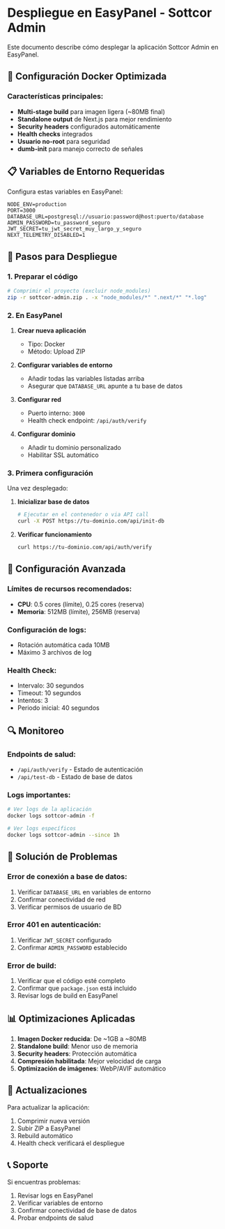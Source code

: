 # Despliegue en EasyPanel - Sottcor Admin

Este documento describe cómo desplegar la aplicación Sottcor Admin en EasyPanel.

## 🐳 Configuración Docker Optimizada

### Características principales:
- **Multi-stage build** para imagen ligera (~80MB final)
- **Standalone output** de Next.js para mejor rendimiento
- **Security headers** configurados automáticamente
- **Health checks** integrados
- **Usuario no-root** para seguridad
- **dumb-init** para manejo correcto de señales

## 📋 Variables de Entorno Requeridas

Configura estas variables en EasyPanel:

```env
NODE_ENV=production
PORT=3000
DATABASE_URL=postgresql://usuario:password@host:puerto/database
ADMIN_PASSWORD=tu_password_seguro
JWT_SECRET=tu_jwt_secret_muy_largo_y_seguro
NEXT_TELEMETRY_DISABLED=1
```

## 🚀 Pasos para Despliegue

### 1. Preparar el código
```bash
# Comprimir el proyecto (excluir node_modules)
zip -r sottcor-admin.zip . -x "node_modules/*" ".next/*" "*.log"
```

### 2. En EasyPanel

1. **Crear nueva aplicación**
   - Tipo: Docker
   - Método: Upload ZIP

2. **Configurar variables de entorno**
   - Añadir todas las variables listadas arriba
   - Asegurar que `DATABASE_URL` apunte a tu base de datos

3. **Configurar red**
   - Puerto interno: `3000`
   - Health check endpoint: `/api/auth/verify`

4. **Configurar dominio**
   - Añadir tu dominio personalizado
   - Habilitar SSL automático

### 3. Primera configuración

Una vez desplegado:

1. **Inicializar base de datos**
   ```bash
   # Ejecutar en el contenedor o via API call
   curl -X POST https://tu-dominio.com/api/init-db
   ```

2. **Verificar funcionamiento**
   ```bash
   curl https://tu-dominio.com/api/auth/verify
   ```

## 🔧 Configuración Avanzada

### Límites de recursos recomendados:
- **CPU**: 0.5 cores (límite), 0.25 cores (reserva)
- **Memoria**: 512MB (límite), 256MB (reserva)

### Configuración de logs:
- Rotación automática cada 10MB
- Máximo 3 archivos de log

### Health Check:
- Intervalo: 30 segundos
- Timeout: 10 segundos
- Intentos: 3
- Periodo inicial: 40 segundos

## 🔍 Monitoreo

### Endpoints de salud:
- `/api/auth/verify` - Estado de autenticación
- `/api/test-db` - Estado de base de datos

### Logs importantes:
```bash
# Ver logs de la aplicación
docker logs sottcor-admin -f

# Ver logs específicos
docker logs sottcor-admin --since 1h
```

## 🐛 Solución de Problemas

### Error de conexión a base de datos:
1. Verificar `DATABASE_URL` en variables de entorno
2. Confirmar conectividad de red
3. Verificar permisos de usuario de BD

### Error 401 en autenticación:
1. Verificar `JWT_SECRET` configurado
2. Confirmar `ADMIN_PASSWORD` establecido

### Error de build:
1. Verificar que el código esté completo
2. Confirmar que `package.json` está incluido
3. Revisar logs de build en EasyPanel

## 📊 Optimizaciones Aplicadas

1. **Imagen Docker reducida**: De ~1GB a ~80MB
2. **Standalone build**: Menor uso de memoria
3. **Security headers**: Protección automática
4. **Compresión habilitada**: Mejor velocidad de carga
5. **Optimización de imágenes**: WebP/AVIF automático

## 🔄 Actualizaciones

Para actualizar la aplicación:

1. Comprimir nueva versión
2. Subir ZIP a EasyPanel
3. Rebuild automático
4. Health check verificará el despliegue

## 📞 Soporte

Si encuentras problemas:
1. Revisar logs en EasyPanel
2. Verificar variables de entorno
3. Confirmar conectividad de base de datos
4. Probar endpoints de salud